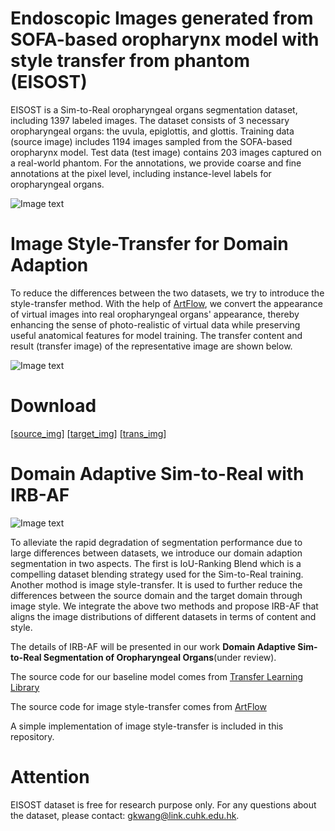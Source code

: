 # Endoscopic Images generated from SOFA-based oropharynx model with style transfer from phantom (EISOST)
EISOST is a Sim-to-Real oropharyngeal organs segmentation dataset, including 1397 labeled images. The dataset consists of 3 necessary oropharyngeal organs: the uvula, epiglottis, and glottis. Training data (source image) includes 1194 images sampled from the SOFA-based oropharynx model. Test data (test image) contains 203 images captured on a real-world phantom. For the annotations, we provide coarse and fine annotations at the pixel level, including instance-level labels for oropharyngeal organs.

![Image text](https://github.com/gkw0010/EISOST-Sim2Real-Dataset-Release/blob/main/Representative_image.png)

# Image Style-Transfer for Domain Adaption
To reduce the differences between the two datasets, we try to introduce the style-transfer method. With the help of [ArtFlow](https://github.com/pkuanjie/ArtFlow), we convert the appearance of virtual images into real oropharyngeal organs' appearance, thereby enhancing the sense of photo-realistic of virtual data while preserving useful anatomical features for model training. The transfer content and result (transfer image) of the representative image are shown below.

![Image text](https://github.com/gkw0010/EISOST-Sim2Real-Dataset-Release/blob/main/Style-Transfer.png)

# Download
[[source_img](https://drive.google.com/file/d/1uxFKOOY1Nx-4JfxLQzgSaItIzJA-ULt-/view?usp=share_link)]
[[target_img](https://drive.google.com/file/d/1ZI9vwpyDGuzp0poWIfUKoatWRAOvCoUl/view?usp=share_link)]
[[trans_img](https://drive.google.com/file/d/1ZPi29nl1sgoKsoUO6_ESrMdp8o6GYnHs/view?usp=share_link)]

# Domain Adaptive Sim-to-Real with IRB-AF

![Image text](https://github.com/gkw0010/EISOST-Sim2Real-Dataset-Release/blob/main/flowchat.png)

To alleviate the rapid degradation of segmentation performance due to large differences between datasets, we introduce our domain adaption segmentation in two aspects. The first is IoU-Ranking Blend which is a compelling dataset blending strategy used for the Sim-to-Real training. Another mothod is image style-transfer. It is used to further reduce the differences between the source domain and the target domain through image style. We integrate the above two methods and propose IRB-AF that aligns the image distributions of different datasets in terms of content and style.

The details of IRB-AF will be presented in our work **Domain Adaptive Sim-to-Real Segmentation of Oropharyngeal Organs**(under review). 

The source code for our baseline model comes from [Transfer Learning Library](https://github.com/thuml/Transfer-Learning-Library)

The source code for image style-transfer comes from [ArtFlow](https://github.com/pkuanjie/ArtFlow)

A simple implementation of image style-transfer is included in this repository.

 # Attention
EISOST dataset is free for research purpose only. For any questions about the dataset, please contact: gkwang@link.cuhk.edu.hk.
